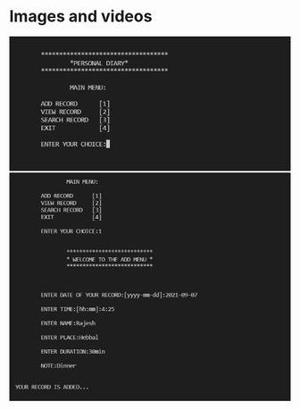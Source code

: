 # Images and videos

![github-small](https://github.com/karthikg49/stepin-mini_project/blob/main/6_ImagesAndVideos/Snap1.JPG)
![github-small](https://github.com/karthikg49/stepin-mini_project/blob/main/6_ImagesAndVideos/Snap2.JPG)
